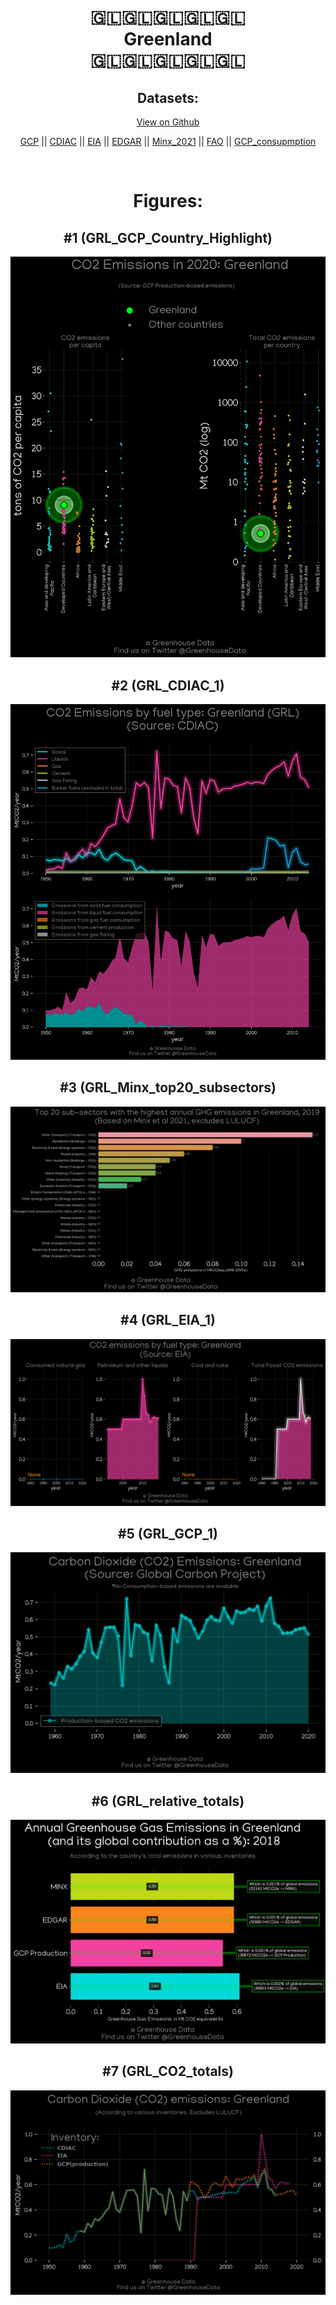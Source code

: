 
<center>
<h1 align="center">
🇬🇱🇬🇱🇬🇱🇬🇱🇬🇱
<br>
Greenland
<br>
🇬🇱🇬🇱🇬🇱🇬🇱🇬🇱
</h1>
<h2>Datasets:</h2>
<p><a href="https://github.com/dquintani/GreenhouseData/tree/master/country_data/GRL_Greenland/data">View on Github</a>
<br></p><p><a href="data/GRL_GCP.csv">GCP</a> || <a href="data/GRL_CDIAC.csv">CDIAC</a> || <a href="data/GRL_EIA.csv">EIA</a> || <a href="data/GRL_EDGAR.csv">EDGAR</a> || <a href="data/GRL_Minx_2021.csv">Minx_2021</a> || <a href="data/GRL_FAO.csv">FAO</a> || <a href="data/GRL_GCP_consupmption.csv">GCP_consupmption</a></p><p><br></p>
<h1>Figures:</h1><h2>#1 (GRL_GCP_Country_Highlight)</h2>
<p><img alt="" src="figures/GRL_GCP_Country_Highlight.png" /></p><h2>#2 (GRL_CDIAC_1)</h2>
<p><img alt="" src="figures/GRL_CDIAC_1.png" /></p><h2>#3 (GRL_Minx_top20_subsectors)</h2>
<p><img alt="" src="figures/GRL_Minx_top20_subsectors.png" /></p><h2>#4 (GRL_EIA_1)</h2>
<p><img alt="" src="figures/GRL_EIA_1.png" /></p><h2>#5 (GRL_GCP_1)</h2>
<p><img alt="" src="figures/GRL_GCP_1.png" /></p><h2>#6 (GRL_relative_totals)</h2>
<p><img alt="" src="figures/GRL_relative_totals.png" /></p><h2>#7 (GRL_CO2_totals)</h2>
<p><img alt="" src="figures/GRL_CO2_totals.png" /></p>